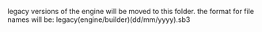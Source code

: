 legacy versions of the engine will be moved to this folder.
the format for file names will be:
legacy(engine/builder)(dd/mm/yyyy).sb3
